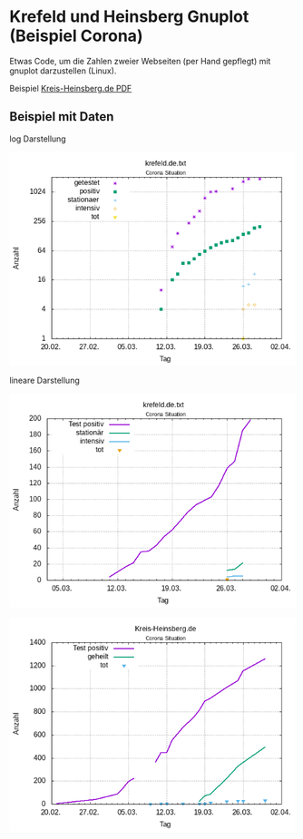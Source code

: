 # Krefeld und Heinsberg Gnuplot (Beispiel Corona)

Etwas Code, um die Zahlen zweier Webseiten (per Hand gepflegt) mit gnuplot darzustellen (Linux).

Beispiel [Kreis-Heinsberg.de PDF](https://github.com/no-go/coronaKrefeldGnuplot/blob/master/kreis-heinsberg.pdf)

## Beispiel mit Daten

log Darstellung

![Bild mit gnuplot log2](krefeld.de.png)

lineare Darstellung

![Bild mit gnuplot lineare](krefeld.de_2.png)

![Bild mit gnuplot linear Kreis-Heinsberg](kreis-heinsberg.png)

